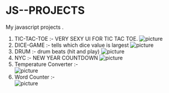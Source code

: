 # JS--PROJECTS
My javascript projects . 
1. TIC-TAC-TOE :-  VERY SEXY UI FOR TIC TAC TOE.
![picture](https://raw.githubusercontent.com/Satyarth007/JS-PROJECTS/main/TIC%20TAC%20TOE/ttt.png)
2. DICE-GAME :- tells which dice value is largest 
![picture](https://raw.githubusercontent.com/Satyarth007/JS-PROJECTS/main/DICE%20GAME/DICE%202%20WIN.png)
3. DRUM :- drum beats (hit and play) 
![picture](https://raw.githubusercontent.com/Satyarth007/JS-PROJECTS/main/DRUM/drummer%20website.png)
4. NYC :- NEW YEAR COUNTDOWN 
![picture](https://raw.githubusercontent.com/Satyarth007/JS-PROJECTS/main/NYC/NYCSS.png)  
5. Temperature Converter :-  
![picture](https://raw.githubusercontent.com/Satyarth007/JS-PROJECTS/main/temperatureConverter/Screenshot%20(211).png)  
6. Word Counter :-  
![picture](https://raw.githubusercontent.com/Satyarth007/JS-PROJECTS/main/WORD%20COUNTER/Screenshot%20(212).png)
